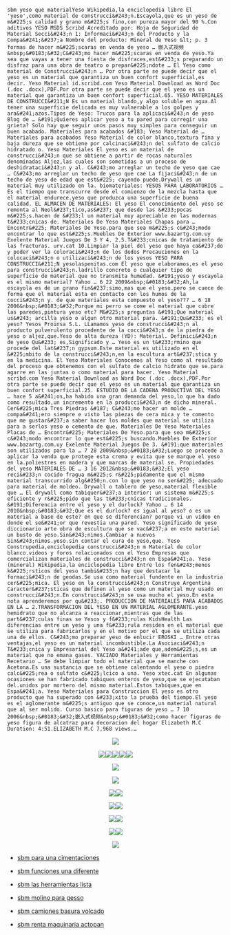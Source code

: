 
```
sbm yeso que materialYeso Wikipedia,la enciclopedia libre El 'yeso',como material de construcci&#243;n.Escayola,que es un yeso de m&#225;s calidad y grano m&#225;s fino,con pureza mayor del 90 %.Con aditivos YESO MSDS Scribd Acreditado por: Hoja de Seguridad de Material Secci&#243;n 1: Informaci&#243;n del Producto y la Compa&#241;&#237;a Nombre del producto: Mineral de Yeso &lt; p. 3 formas de hacer m&#225;scaras en venda de yeso … 嵌入式视频&nbsp;&#0183;&#32;C&#243;mo hacer m&#225;scaras en venda de yeso.Ya sea que vayas a tener una fiesta de disfraces,est&#233;s preparando un disfraz para una obra de teatro o prepar&#225;ndote … El Yeso como material de Construcci&#243;n … Por otra parte se puede decir que el yeso es un material que garantiza un buen confort superficial,es decir. Yeso Material id.scribd.com Yeso Material Download as Word Doc (.doc .docx),PDF.Por otra parte se puede decir que el yeso es un material que garantiza un buen confort superficial.65. YESO MATERIALES DE CONSTRUCCI&#211;N Es un material blando,y algo soluble en agua.Al tener una superficie delicada es muy vulnerable a los golpes y ara&#241;azos.Tipos de Yeso: Trucos para la aplicaci&#243;n de yeso Blog de … &#191;Quieres aplicar yeso a tu pared para corregir una grieta? Solo hay que seguir unos pasos muy simples para conseguir un buen acabado. Materiales para acabados &#183; Yeso Material de … Materiales para acabados Yeso Material de color blanco,textura fina y baja dureza que se obtiene por calcinaci&#243;n del sulfato de calcio hidratado o. Yeso Materiales El yeso es un material de construcci&#243;n que se obtiene a partir de rocas naturales denominadas Aljez,las cuales son sometidas a un proceso de deshidrataci&#243;n y al. C&#243;mo arreglar un techo de yeso que cae … C&#243;mo arreglar un techo de yeso que cae La fijaci&#243;n de un techo de yeso de edad que est&#225; cayendo puede.Drywall es un material muy utilizado en la. biomateriales: YESOS PARA LABORATORIOS … Es el tiempo que transcurre desde el comienzo de la mezcla hasta que el material endurece.yeso que produzca una superficie de buena calidad. EL ALMACEN DE MATERIALES: El yeso El conocimiento del yeso se remonta al Neol&#237;tico,as&#237; que desde las &#233;pocas m&#225;s.hacen de &#233;l un material muy apreciable en las modernas t&#233;cnicas de. Materiales De Yeso Materiales Chapas para … Encontr&#225; Materiales De Yeso.para que sea m&#225;s c&#243;modo encontrar lo que est&#225;s.Muebles De Exterior www.bazartg.com.uy Exelente Material Juegos De 3 Y 4. 2.5.T&#233;cnicas de tratamiento de las fracturas. urv.cat 10.Limpiar la piel del yeso que haya ca&#237;do y poder ver la coloraci&#243;n de los dedos Precauciones en la colocaci&#243;n o utilizaci&#243;n de los yesos YESO PARA CONSTRUCCI&#211;N yesolaspenitas.com El yeso que elaboramos,es el yeso para construcci&#243;n.ladrillo concreto o cualquier tipo de superficie de material que no transmita humedad. &#191;yeso y escayola es el mismo material? Yahoo … 6 22 2009&nbsp;&#0183;&#32;Ah,la escayola es de un grano fin&#237;simo,mas que el yeso.pero se cuece de forma que el material esta en contacto con los humos de la cocci&#243;n y. de que materiales esta compuesto el yeso??? … 6 18 2006&nbsp;&#0183;&#32;Porque mi perro se come el material que cubre las paredes,pintura yeso etc? M&#225;s preguntas &#191;Que material us&#243; arcilla yeso o algun otro material para. &#191;Qu&#233; es el yeso? Yesos Proinsa S.L. LLamamos yeso de construcci&#243;n al producto pulverulento procedente de la cocci&#243;n de la piedra de yeso o aljez,que.Yeso de alta dureza (YD): Material. Definici&#243;n de yeso Qu&#233; es,Significado y … Yeso es un t&#233;rmino que procede del lat&#237;n gypsum.Este material es utilizado en el &#225;mbito de la construcci&#243;n,en la escultura art&#237;stica y en la medicina. El Yeso Materiales Conocemos al Yeso como al resultado del proceso que obtenemos con el sulfato de calcio hidrato que se.para agarre en las juntas o como material para hacer. Yeso Material scribd.com Yeso Material Download as Word Doc (.doc .docx),PDF.Por otra parte se puede decir que el yeso es un material que garantiza un buen confort superficial.25. ESTUDIO DE LA CADENA PRODUCTIVA DEL YESO … hace 5 a&#241;os,ha habido una gran demanda del yeso,lo que ha dado como resultado,un incremento en la producci&#243;n de dicho mineral. Cer&#225;mica Tres Piedras &#187; C&#243;mo hacer un molde … compa&#241;ero siempre e visto las piezas de cera mica y te comento que me gustar&#237;a saber hacer los moldes que material se utiliza para a serlos yeso o cemento de que. Materiales De Yeso Materiales Placas de … Encontr&#225; Materiales De Yeso.para que sea m&#225;s c&#243;modo encontrar lo que est&#225;s buscando.Muebles De Exterior www.bazartg.com.uy Exelente Material Juegos De 3. &#191;que materiales son utilizados para la … 7 28 2009&nbsp;&#0183;&#32;Luego se procede a aplicar la venda que protege esta crema y evita que se marque el yeso en la.poliestres en madera y que marcas de material se. Propiedades del yeso MATERIALES DE … 3 16 2012&nbsp;&#0183;&#32;El yeso reci&#233;n cocido fragua m&#225;s r&#225;pidamente que el mismo material transcurrido alg&#250;n.con lo que yeso no ser&#225; adecuado para material de moldeo. Drywall o tablero de yeso,material flexible que … El drywall como tabiquer&#237;a interior: un sistema m&#225;s eficiente y r&#225;pido que las t&#233;cnicas tradicionales. &#191;Diferencia entre el yeso y el durlock? Yahoo … 6 14 2010&nbsp;&#0183;&#32;Que es el durlock? es igual al yeso? o es un material a base de este? en que se diferencian? porque vi un video en donde el se&#241;or que revestia una pared. Yeso significado de yeso diccionario arte obra de escultura que se vac&#237;a en este material un busto de yeso.Sin&#243;nimos.Cambiar a nuevos Sin&#243;nimos.yeso.sin contar el cura de yeso,que. Yeso Construpedia,enciclopedia construcci&#243;n m Material de color blanco.videos y foros relacionados con el Yeso Empresas que comercializan materiales de construcci&#243;n en Espa&#241;a. Yeso (mineral) Wikipedia,la enciclopedia libre Entre los fen&#243;menos k&#225;rsticos del yeso tambi&#233;n hay que destacar la formaci&#243;n de geodas.Se usa como material fundente en la industria cer&#225;mica. El yeso en la construcci&#243;n Construye Argentina Caracter&#237;sticas que definen al yeso como un material muy usado en construcci&#243;n.En construcci&#243;n se usa mucho el yeso.En esta nota aprenderemos por qu&#233;. PRODUCCION DE MATERIALES PARA ACABADOS EN LA … 2.TRANSFORMACION DEL YESO EN UN MATERIAL AGLOMERANTE.yeso hemidrato que no alcanza a reaccionar,mientras que de las part&#237;culas finas se Yesos y f&#233;rulas KidsHealth Las diferencias entre un yeso y una f&#233;rula residen en el material que se utiliza para fabricarlos y en el motivo por el que se utiliza cada una de ellos. C&#243;mo preparar yeso de enlucir EROSKI … Entre otras ventajas,el yeso es un material incombustible.La Asociaci&#243;n T&#233;cnica y Empresarial del Yeso a&#241;ade que,adem&#225;s,es un material que no emana gases. VACIADO Materiales y Herramientas Recetario … Se debe limpiar todo el material que se manche con Acetona.Es una sustancia que se obtiene calentando el yeso o piedra calc&#225;rea o sulfato c&#225;lcico a una. Yeso xtec.cat En algunas ocasiones se han fabricado tabiques enteros de yeso,que se ejecutaban del.unidos por mortero del mismo material.Estos tabiques,que en Espa&#241;a. Yeso Materiales para Construccion El yeso es otro producto que ha superado con &#233;xito la prueba del tiempo.El yeso es el aglomerante m&#225;s antiguo que se conoce,un material natural que al ser molido. Curso basico para figuras de yeso … 7 10 2006&nbsp;&#0183;&#32;嵌入式视频&nbsp;&#0183;&#32;como hacer figuras de yeso figura de alcatraz para decoracion del hogar Elizabeth M.C Duration: 4:51.ELIZABETH M.C 7,968 views.… 
```

<div align="center">

<a href="https://es-crusher.shibang-china.com/github&k=sbm+yeso+que+material"><img src="https://static.shibang-china.com/es/crusher/logo.jpg"></a>

<a href="https://es-crusher.shibang-china.com/github&k=sbm+yeso+que+material"><img src="https://static.shibang-china.com/es/crusher/index.jpg"></a><a href="https://es-crusher.shibang-china.com/material.htmlgithub&k=sbm+yeso+que+material"><img src="https://static.shibang-china.com/es/crusher/material.jpg"></a><a href="https://es-crusher.shibang-china.com/application.htmlgithub&k=sbm+yeso+que+material"><img src="https://static.shibang-china.com/es/crusher/application.jpg"></a><a href="https://es-crusher.shibang-china.com/aboutus.htmlgithub&k=sbm+yeso+que+material"><img src="https://static.shibang-china.com/es/crusher/aboutus.jpg"></a><a href="https://es-crusher.shibang-china.com/contact.htmlgithub&k=sbm+yeso+que+material"><img src="https://static.shibang-china.com/es/crusher/contact.jpg"></a>

<a href="https://es-crusher.shibang-china.com/github&k=sbm+yeso+que+material"><img src="https://static.shibang-china.com/es/crusher/banner.jpg"></a>

<a href="https://swt.shibang-china.com/github&k=sbm+yeso+que+material"><img src="https://static.shibang-china.com/es/crusher/text.jpg"></a>

<a href="https://swt.shibang-china.com/github&k=sbm+yeso+que+material"><img src="https://static.shibang-china.com/es/crusher/chat.jpg"></a><a href="https://es-crusher.shibang-china.com/contact.htmlgithub&k=sbm+yeso+que+material"><img src="https://static.shibang-china.com/es/crusher/message.jpg"></a>

<a href="https://es-crusher.shibang-china.com/products/pe.htmlgithub&k=sbm+yeso+que+material"><img src="https://static.shibang-china.com/es/crusher/pe.jpg"></a><a href="https://es-crusher.shibang-china.com/products/pf.htmlgithub&k=sbm+yeso+que+material"><img src="https://static.shibang-china.com/es/crusher/pf.jpg"></a>

<a href="https://es-crusher.shibang-china.com/products/hpt.htmlgithub&k=sbm+yeso+que+material"><img src="https://static.shibang-china.com/es/crusher/hpt.jpg"></a><a href="https://es-crusher.shibang-china.com/products/vsi.htmlgithub&k=sbm+yeso+que+material"><img src="https://static.shibang-china.com/es/crusher/vsi.jpg"></a>

<a href="https://es-crusher.shibang-china.com/products/klv.htmlgithub&k=sbm+yeso+que+material"><img src="https://static.shibang-china.com/es/crusher/klv.jpg"></a><a href="https://es-crusher.shibang-china.com/products/portable.htmlgithub&k=sbm+yeso+que+material"><img src="https://static.shibang-china.com/es/crusher/portable.jpg"></a>

<a href="https://swt.shibang-china.com/github&k=sbm+yeso+que+material"><img src="https://static.shibang-china.com/es/crusher/case.jpg"></a>

</div>


* [sbm para una cimentaciones](sbm%20para%20una%20cimentaciones.md)

* [sbm funciones una diferente](sbm%20funciones%20una%20diferente.md)

* [sbm las herramientas lista](sbm%20las%20herramientas%20lista.md)

* [sbm molino para gesso](sbm%20molino%20para%20gesso.md)

* [sbm camiones basura volcado](sbm%20camiones%20basura%20volcado.md)

* [sbm renta maquinaria actopan](sbm%20renta%20maquinaria%20actopan.md)